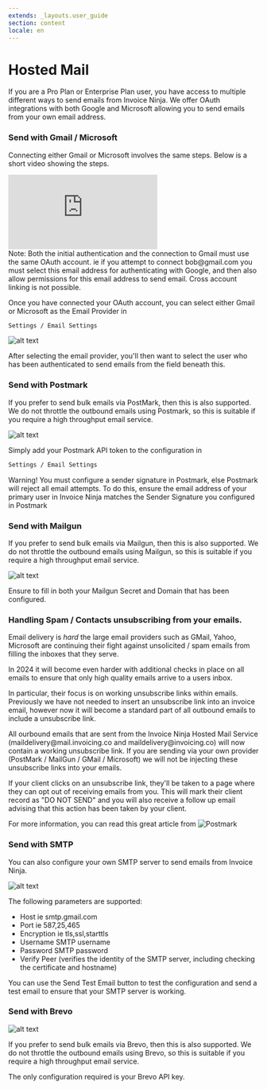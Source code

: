```yaml
---
extends: _layouts.user_guide 
section: content
locale: en
---
```


# Hosted Mail

If you are a Pro Plan or Enterprise Plan user, you have access to multiple different ways to send emails from Invoice Ninja. We offer OAuth integrations with both Google and Microsoft allowing you to send emails from your own email address. 

### Send with Gmail / Microsoft


Connecting either Gmail or Microsoft involves the same steps. Below is a short video showing the steps.

<div class="video_container">
<iframe class="video" src="https://www.youtube.com/embed/dU48fu3tmS0" title="YouTube video player" frameborder="0" allow="accelerometer; autoplay; clipboard-write; encrypted-media; gyroscope; picture-in-picture" allowfullscreen></iframe>
</div>

<x-info>
Note: Both the initial authentication and the connection to Gmail must use the same OAuth account. ie if you attempt to connect bob@gmail.com you must select this email address for authenticating with Google, and then also allow permissions for this email address to send email. Cross account linking is not possible.
</x-info>

Once you have connected your OAuth account, you can select either Gmail or Microsoft as the Email Provider in

```bash
Settings / Email Settings
```

![alt text](/assets/images/user_guide/gmail_config.png "Configuration screen for Gmail/Microsoft")

After selecting the email provider, you'll then want to select the user who has been authenticated to send emails from the field beneath this.

### Send with Postmark

If you prefer to send bulk emails via PostMark, then this is also supported. We do not throttle the outbound emails using Postmark, so this is suitable if you require a high throughput email service.

![alt text](/assets/images/user_guide/postmark_config.png "Configuration screen for Postmark")

Simply add your Postmark API token to the configuration in 

```bash
Settings / Email Settings
```

<x-warning>
Warning! You must configure a sender signature in Postmark, else Postmark will reject all email attempts. To do this, ensure the email address of your primary user in Invoice Ninja matches the Sender Signature you configured in Postmark
</x-warning>

### Send with Mailgun

If you prefer to send bulk emails via Mailgun, then this is also supported. We do not throttle the outbound emails using Mailgun, so this is suitable if you require a high throughput email service.

![alt text](/assets/images/user_guide/mailgun_config.png "Configuration screen for Mailgun")

Ensure to fill in both your Mailgun Secret and Domain that has been configured.

### Handling Spam / Contacts unsubscribing from your emails.

Email delivery is _hard_ the large email providers such as GMail, Yahoo, Microsoft are continuing their fight against unsolicited / spam emails from filling the inboxes that they serve.

In 2024 it will become even harder with additional checks in place on all emails to ensure that only high quality emails arrive to a users inbox.

In particular, their focus is on working unsubscribe links within emails. Previously we have not needed to insert an unsubscribe link into an invoice email, however now it will become a standard part of all outbound emails to include a unsubscribe link.

<x-warning>
All ourbound emails that are sent from the Invoice Ninja Hosted Mail Service (maildelivery@mail.invoicing.co and maildelivery@invoicing.co) will now contain a working unsubscribe link. If you are sending via your own provider (PostMark / MailGun / GMail / Microsoft) we will not be injecting these unsubscribe links into your emails.
</x-warning>

If your client clicks on an unsubscribe link, they'll be taken to a page where they can opt out of receiving emails from you. This will mark their client record as "DO NOT SEND" and you will also receive a follow up email advising that this action has been taken by your client.

For more information, you can read this great article from ![Postmark](https://postmarkapp.com/blog/2024-gmail-yahoo-email-requirements "Postmark") 

### Send with SMTP

You can also configure your own SMTP server to send emails from Invoice Ninja.

![alt text](/assets/images/user_guide/smtp_server_configuration.png "Configuration screen for SMTP Server")

The following parameters are supported:

- Host ie smtp.gmail.com
- Port ie 587,25,465
- Encryption ie tls,ssl,starttls
- Username SMTP username
- Password SMTP password
- Verify Peer (verifies the identity of the SMTP server, including checking the certificate and hostname)

You can use the Send Test Email button to test the configuration and send a test email to ensure that your SMTP server is working.

### Send with Brevo

![alt text](/assets/images/user_guide/brevo_server_configuration.png "Configuration screen for Brevo")

If you prefer to send bulk emails via Brevo, then this is also supported. We do not throttle the outbound emails using Brevo, so this is suitable if you require a high throughput email service.

The only configuration required is your Brevo API key.
